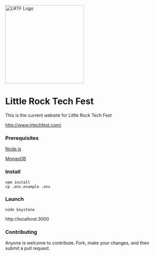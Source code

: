 [<img alt="LRTF Logo" src="http://www.lrtechfest.com/images/logo.png" width="250" />](http://www.lrtechfest.com)

Little Rock Tech Fest
==============

This is the current website for Little Rock Tech Fest

http://www.lrtechfest.com/

### Prerequisites

[Node.js](https://nodejs.org/en/)

[MongoDB](https://www.mongodb.com/)

### Install

```
npm install
cp .env.example .env
```

### Launch

```
node keystone
```

http://localhost:3000

### Contributing

Anyone is welcome to contribute. Fork, make your changes, and then submit a pull request.

